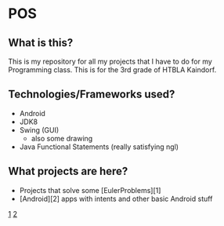 # POS

## What is this?

This is my repository for all my projects that I have to do for my Programming class.
This is for the 3rd grade of HTBLA Kaindorf.

## Technologies/Frameworks used?

- Android
- JDK8
- Swing (GUI)
	- also some drawing
- Java Functional Statements (really satisfying ngl)

## What projects are here?

- Projects that solve some [EulerProblems][1]
- [Android][2] apps with intents and other basic Android stuff

[1](https://github.com/TheCrether/POS/tree/master/Java/Netbeans/Exa_404_EulerProjects)
[2](https://github.com/TheCrether/POS/tree/master/Android)

